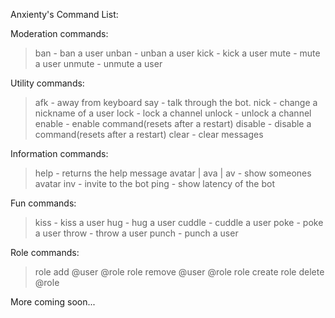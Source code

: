  Anxienty's Command List:

Moderation commands: 
> ban - ban a user
> unban - unban a user
> kick - kick a user
> mute - mute a user
> unmute - unmute a user

Utility commands:
> afk  - away from keyboard
> say - talk through the bot.
> nick - change a nickname of a user
> lock - lock a channel
> unlock - unlock a channel
> enable - enable command(resets after a restart)
> disable - disable a command(resets after a restart)
> clear - clear messages

Information commands:
> help - returns the help message
> avatar | ava | av - show someones avatar
> inv - invite to the bot
> ping - show latency of the bot

Fun commands:
> kiss - kiss a user
> hug - hug a user
> cuddle - cuddle a user
> poke - poke a user
> throw - throw a user
> punch - punch a user

Role commands:
> role add @user @role
> role remove @user @role
> role create <name>
> role delete @role

More coming soon...
